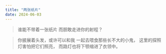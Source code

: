 ```yaml
---
title: "两张纸片"
date: 2024-06-03
---
```

>谁能不带着一张纸片
而胆敢走进你的射程？

>你披展着头发，或许可以和我
一起去喂食那些长不大的小鬼，
这里的探照灯害怕把它们照亮，
而路灯也将下颚缩进了衣领中。
